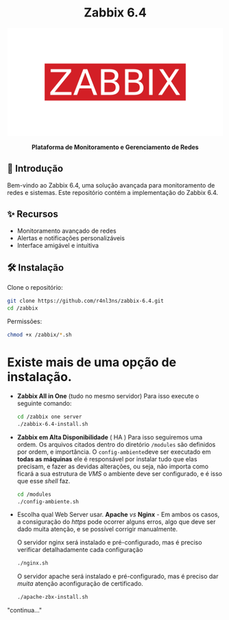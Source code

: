 <h1 align="center">Zabbix 6.4</h1>
<p align="center">
  <img src="https://github.com/r4nl3ns/zabbix/raw/main/icons/zabbix_logo.png" alt="Zabbix 6.4 Logo">
</p>


<p align="center">
  <strong>Plataforma de Monitoramento e Gerenciamento de Redes</strong>
</p>

## 🚀 Introdução

Bem-vindo ao Zabbix 6.4, uma solução avançada para monitoramento de redes e sistemas. Este repositório contém a implementação do Zabbix 6.4.

## ✨ Recursos

- Monitoramento avançado de redes
- Alertas e notificações personalizáveis
- Interface amigável e intuitiva

## 🛠️ Instalação

Clone o repositório:

```bash
git clone https://github.com/r4nl3ns/zabbix-6.4.git
cd /zabbix
```
Permissões:

```bash
chmod +x /zabbix/*.sh
```



# Existe mais de uma opção de instalação.

- **Zabbix All in One** (tudo no mesmo servidor)
  Para isso execute o seguinte comando:
  ```bash
  cd /zabbix one server
  ./zabbix-6.4-install.sh
  ```

 - **Zabbix em Alta Disponibilidade** ( HA )
 Para isso seguiremos uma ordem. Os arquivos citados dentro do diretório `/modules` são definidos por ordem, e importância.
    O `config-ambiente`deve ser executado em **todas as máquinas** ele é responsável por instalar tudo que elas precisam, e fazer as devidas alterações, ou seja, não importa como ficará
    a sua estrutura de *VMS* o ambiente deve ser configurado, e é isso que esse *shell* faz.
    ```bash
    cd /modules
    ./config-ambiente.sh
    ```

  - Escolha qual Web Server usar.
  **Apache** *vs* **Nginx** - Em ambos os casos, a consiguração do *https* pode ocorrer alguns erros, algo que deve ser dado muita atenção, e se possível corrigir manualmente.

      O servidor nginx será instalado e pré-configurado, mas é preciso verificar detalhadamente cada configuração
      ```bash
      ./nginx.sh
      ```

      O servidor apache será instalado e pré-configurado, mas é preciso dar *muita* atenção aconfiguração de certificado.
      ```bash
      ./apache-zbx-install.sh
      ```

 "continua..."
      
    




